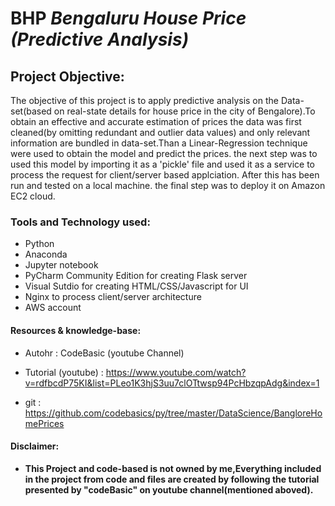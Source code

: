 # BHP *Bengaluru House Price (Predictive Analysis)*
## Project Objective:
The objective of this project is to apply predictive analysis on the Data-set(based on real-state details for house price in the city of Bengalore).To obtain an effective and accurate estimation of prices the data was first cleaned(by omitting redundant and outlier data values) and only relevant information are bundled in data-set.Than a Linear-Regression technique were used to obtain the model and predict the prices. the next step was to used this model by importing it as a 'pickle' file and used it as a service to process the request for client/server based applciation. After this has been run and tested on a local machine. the final step was to deploy it on Amazon EC2 cloud.

### Tools and Technology used:
- Python
- Anaconda 
- Jupyter notebook
- PyCharm Community Edition for creating Flask server
- Visual Sutdio for creating HTML/CSS/Javascript for UI
- Nginx to process client/server architecture
- AWS account

#### Resources & knowledge-base:
- Autohr : CodeBasic (youtube Channel)
- Tutorial (youtube) : https://www.youtube.com/watch?v=rdfbcdP75KI&list=PLeo1K3hjS3uu7clOTtwsp94PcHbzqpAdg&index=1

- git : https://github.com/codebasics/py/tree/master/DataScience/BangloreHomePrices

#### Disclaimer:
- **This Project and code-based is not owned by me,Everything included in the project from code and files are created by following the tutorial presented by "codeBasic" on youtube channel(mentioned aboved).**

